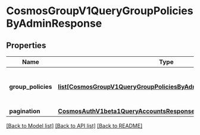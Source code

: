 # CosmosGroupV1QueryGroupPoliciesByAdminResponse

## Properties
Name | Type | Description | Notes
------------ | ------------- | ------------- | -------------
**group_policies** | [**list[CosmosGroupV1QueryGroupPoliciesByAdminResponseGroupPolicies]**](CosmosGroupV1QueryGroupPoliciesByAdminResponseGroupPolicies.md) | group_policies are the group policies info with provided admin. | [optional] 
**pagination** | [**CosmosAuthV1beta1QueryAccountsResponsePagination**](CosmosAuthV1beta1QueryAccountsResponsePagination.md) |  | [optional] 

[[Back to Model list]](../README.md#documentation-for-models) [[Back to API list]](../README.md#documentation-for-api-endpoints) [[Back to README]](../README.md)

